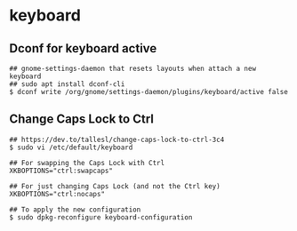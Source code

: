 keyboard
========

## Dconf for keyboard active

    ## gnome-settings-daemon that resets layouts when attach a new keyboard
    ## sudo apt install dconf-cli
    $ dconf write /org/gnome/settings-daemon/plugins/keyboard/active false


## Change Caps Lock to Ctrl

    ## https://dev.to/tallesl/change-caps-lock-to-ctrl-3c4
    $ sudo vi /etc/default/keyboard

    ## For swapping the Caps Lock with Ctrl
    XKBOPTIONS="ctrl:swapcaps"

    ## For just changing Caps Lock (and not the Ctrl key)
    XKBOPTIONS="ctrl:nocaps"

    ## To apply the new configuration
    $ sudo dpkg-reconfigure keyboard-configuration
